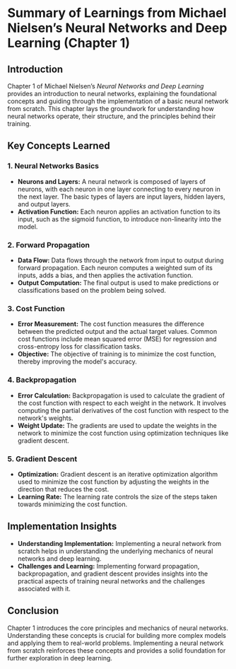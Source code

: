 # Summary of Learnings from Michael Nielsen’s Neural Networks and Deep Learning (Chapter 1)

## Introduction

Chapter 1 of Michael Nielsen’s *Neural Networks and Deep Learning* provides an introduction to neural networks, explaining the foundational concepts and guiding through the implementation of a basic neural network from scratch. This chapter lays the groundwork for understanding how neural networks operate, their structure, and the principles behind their training.

## Key Concepts Learned

### 1. **Neural Networks Basics**
   - **Neurons and Layers:** A neural network is composed of layers of neurons, with each neuron in one layer connecting to every neuron in the next layer. The basic types of layers are input layers, hidden layers, and output layers.
   - **Activation Function:** Each neuron applies an activation function to its input, such as the sigmoid function, to introduce non-linearity into the model.

### 2. **Forward Propagation**
   - **Data Flow:** Data flows through the network from input to output during forward propagation. Each neuron computes a weighted sum of its inputs, adds a bias, and then applies the activation function.
   - **Output Computation:** The final output is used to make predictions or classifications based on the problem being solved.

### 3. **Cost Function**
   - **Error Measurement:** The cost function measures the difference between the predicted output and the actual target values. Common cost functions include mean squared error (MSE) for regression and cross-entropy loss for classification tasks.
   - **Objective:** The objective of training is to minimize the cost function, thereby improving the model's accuracy.

### 4. **Backpropagation**
   - **Error Calculation:** Backpropagation is used to calculate the gradient of the cost function with respect to each weight in the network. It involves computing the partial derivatives of the cost function with respect to the network's weights.
   - **Weight Update:** The gradients are used to update the weights in the network to minimize the cost function using optimization techniques like gradient descent.

### 5. **Gradient Descent**
   - **Optimization:** Gradient descent is an iterative optimization algorithm used to minimize the cost function by adjusting the weights in the direction that reduces the cost.
   - **Learning Rate:** The learning rate controls the size of the steps taken towards minimizing the cost function.

## Implementation Insights

- **Understanding Implementation:** Implementing a neural network from scratch helps in understanding the underlying mechanics of neural networks and deep learning.
- **Challenges and Learning:** Implementing forward propagation, backpropagation, and gradient descent provides insights into the practical aspects of training neural networks and the challenges associated with it.

## Conclusion

Chapter 1 introduces the core principles and mechanics of neural networks. Understanding these concepts is crucial for building more complex models and applying them to real-world problems. Implementing a neural network from scratch reinforces these concepts and provides a solid foundation for further exploration in deep learning.

